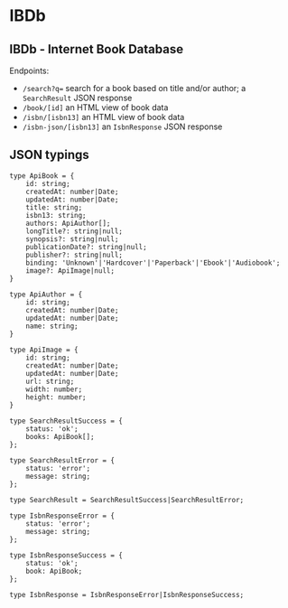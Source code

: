 # IBDb

## IBDb - Internet Book Database

Endpoints:
* `/search?q=` search for a book based on title and/or author; a `SearchResult` JSON response
* `/book/[id]` an HTML view of book data
* `/isbn/[isbn13]` an HTML view of book data
* `/isbn-json/[isbn13]` an `IsbnResponse` JSON response

## JSON typings

```
type ApiBook = {
    id: string;
    createdAt: number|Date;
    updatedAt: number|Date;
    title: string;
    isbn13: string;
    authors: ApiAuthor[];
    longTitle?: string|null;
    synopsis?: string|null;
    publicationDate?: string|null;
    publisher?: string|null;
    binding: 'Unknown'|'Hardcover'|'Paperback'|'Ebook'|'Audiobook';
    image?: ApiImage|null;
}

type ApiAuthor = {
    id: string;
    createdAt: number|Date;
    updatedAt: number|Date;
    name: string;
}

type ApiImage = {
    id: string;
    createdAt: number|Date;
    updatedAt: number|Date;
    url: string;
    width: number;
    height: number;
}

type SearchResultSuccess = {
    status: 'ok';
    books: ApiBook[];
};

type SearchResultError = {
    status: 'error';
    message: string;
};

type SearchResult = SearchResultSuccess|SearchResultError;

type IsbnResponseError = {
    status: 'error';
    message: string;
};

type IsbnResponseSuccess = {
    status: 'ok';
    book: ApiBook;
};

type IsbnResponse = IsbnResponseError|IsbnResponseSuccess;
```
